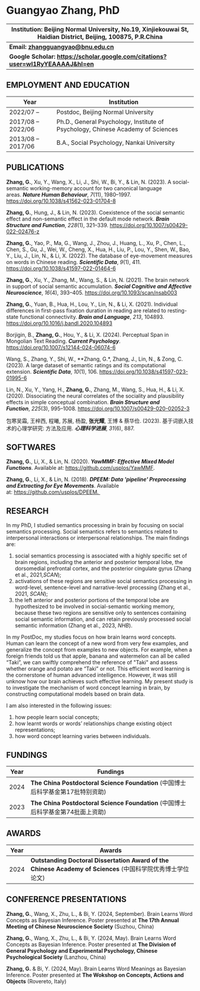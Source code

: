 # Guangyao Zhang, PhD

| **Institution**: Beijing Normal University, No.19, Xinjiekouwai St, Haidian District, Beijing, 100875, P.R.China | 
|-------|
| **Email: zhangguangyao@bnu.edu.cn** | 
| **Google Scholar: https://scholar.google.com/citations?user=wI1RyYEAAAAJ&hl=en** |

## EMPLOYMENT AND EDUCATION
| Year | Institution |
|-------|-------|
| 2022/07 –  | Postdoc, Beijing Normal University |
| 2017/08 – 2022/06 | Ph.D., General Psychology, Institute of Psychology, Chinese Academy of Sciences |
| 2013/08 – 2017/06 | B.A., Social Psychology, Nankai University |

## PUBLICATIONS
**Zhang, G.**, Xu, Y., Wang, X., Li, J., Shi, W., Bi, Y., & Lin, N. (2023). A social-semantic working-memory account for two canonical language areas. ***Nature Human Behaviour***, *7*(11), 1980–1997. https://doi.org/10.1038/s41562-023-01704-8

**Zhang, G.**, Hung, J., & Lin, N. (2023). Coexistence of the social semantic effect and non-semantic effect in the default mode network. ***Brain Structure and Function***, *228*(1), 321–339. https://doi.org/10.1007/s00429-022-02476-z

**Zhang, G.**, Yao, P., Ma, G., Wang, J., Zhou, J., Huang, L., Xu, P., Chen, L., Chen, S., Gu, J., Wei, W., Cheng, X., Hua, H., Liu, P., Lou, Y., Shen, W., Bao, Y., Liu, J., Lin, N., & Li, X. (2022). The database of eye-movement measures on words in Chinese reading. ***Scientific Data***, *9*(1), 411. https://doi.org/10.1038/s41597-022-01464-6

**Zhang, G.**, Xu, Y., Zhang, M., Wang, S., & Lin, N. (2021). The brain network in support of social semantic accumulation. ***Social Cognitive and Affective Neuroscience***, *16*(4), 393–405. https://doi.org/10.1093/scan/nsab003

**Zhang, G.**, Yuan, B., Hua, H., Lou, Y., Lin, N., & Li, X. (2021). Individual differences in first-pass fixation duration in reading are related to resting-state functional connectivity. ***Brain and Language***, *213*, 104893. https://doi.org/10.1016/j.bandl.2020.104893

Borjigin, B., **Zhang, G.**, Hou, Y., & Li, X. (2024). Perceptual Span in Mongolian Text Reading. ***Current Psychology***. https://doi.org/10.1007/s12144-024-06074-6 

Wang, S., Zhang, Y., Shi, W., **Zhang, G.*, Zhang, J., Lin, N., & Zong, C. (2023). A large dataset of semantic ratings and its computational extension. ***Scientific Data***, *10*(1), 106. https://doi.org/10.1038/s41597-023-01995-6

Lin, N., Xu, Y., Yang, H., **Zhang, G.**, Zhang, M., Wang, S., Hua, H., & Li, X. (2020). Dissociating the neural correlates of the sociality and plausibility effects in simple conceptual combination. ***Brain Structure and Function***, *225*(3), 995–1008. https://doi.org/10.1007/s00429-020-02052-3

包寒吴霜, 王梓西, 程曦, 苏展, 杨盈, **张光耀**, 王博 & 蔡华俭. (2023). 基于词嵌入技术的心理学研究: 方法及应用. ***心理科学进展***, *31*(6), 887.

## SOFTWARES

**Zhang, G.**, Li, X., & Lin, N. (2020). ***YawMMF: Effective Mixed Model Functions***. Available at: https://github.com/usplos/YawMMF.

**Zhang, G.**, Li, X., & Lin, N. (2018). ***DPEEM: Data 'pipeline' Preprocessing and Extracting for Eye Movements***. Available at: https://github.com/usplos/DPEEM. 

## RESEARCH
In my PhD, I studied semantics processing in brain by focusing on social semantics processing. 
Social semantics refers to semantics related to interpersonal interactions or interpersonal relationships. 
The main findings are: 
1. social semantics processing is associated with a highly specific set of brain regions, including the anterior and posterior temporal lobe, the dorsomedial prefrontal cortex, and the posterior cingulate gyrus (Zhang et al., 2021,*SCAN*);
2. activations of these regions are sensitive social semantics processing in word-level, sentence-level and narrative-level processing (Zhang et al., 2021, *SCAN*);
3. the left anterior and posterior portions of the temporal lobe are hypothesized to be involved in social-semantic working memory, because these two regions are sensitive only to sentences containing social semantic information, and can retain previously processed social semantic information (Zhang et al., 2023, *NHB*).

In my PostDoc, my studies focus on how brain learns word concepts. Human can learn the concept of a new word from very few examples, and generalize the concept from examples to new objects. 
For example, when a foreign friends told us that apple, banana and watermelon can all be called “Taki”, 
we can swiftly comprehend the reference of "Taki" and assess whether orange and potato are “Taki” or not. 
This efficient word learning is the cornerstone of human advanced intelligence. 
However, it was still unknow how our brain achieves such effective learning. 
My present study is to investigate the mechanism of word concept learning in brain, by constructing computational models based on brain data.

I am also interested in the following issues: 
1) how people learn social concepts; 
2) how learnt words or words’ relationships change existing object representations; 
3) how word concept learning varies between individuals.

## FUNDINGS

| Year | Fundings |
|-------|-------|
| 2024 | **The China Postdoctoral Science Foundation** (中国博士后科学基金第17批特别资助) |
| 2023 | **The China Postdoctoral Science Foundation** (中国博士后科学基金第74批面上资助) |

## AWARDS

| Year | Awards |
|-------|-------|
| 2024 | **Outstanding Doctoral Dissertation Award of the Chinese Academy of Sciences** (中国科学院优秀博士学位论文) |

## CONFERENCE PRESENTATIONS

**Zhang, G.**, Wang, X., Zhu, L., & Bi, Y. (2024, September). Brain Learns Word Concepts as Bayesian Inference. Poster presented at **The 17th Annual Meeting of Chinese Neuroscience Society** (Suzhou, China)

**Zhang, G.**, Wang, X., Zhu, L., & Bi, Y. (2024, May). Brain Learns Word Concepts as Bayesian Inference. Poster presented at **The Division of General Psychology and Experimental Psychology, Chinese Psychological Society** (Lanzhou, China)

**Zhang, G.** & Bi, Y. (2024, May). Brain Learns Word Meanings as Bayesian Inference. Poster presented at **The Wokshop on Concepts, Actions and Objects** (Rovereto, Italy)












